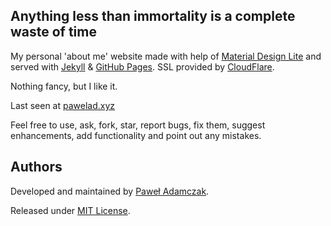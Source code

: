 ## Anything less than immortality is a complete waste of time
My personal 'about me' website made with help of [Material Design Lite][mdl]
and served with [Jekyll][jekyll] & [GitHub Pages][ghp]. SSL provided by 
[CloudFlare][cloudflare].

Nothing fancy, but I like it.

Last seen at [pawelad.xyz](https://pawelad.xyz/)

Feel free to use, ask, fork, star, report bugs, fix them, suggest enhancements,
add functionality and point out any mistakes.

## Authors
Developed and maintained by [Paweł Adamczak][github pawelad].

Released under [MIT License][license].


[cloudflare]: https://www.cloudflare.com/
[ghp]: https://pages.github.com/
[github pawelad]: https://github.com/pawelad
[jekyll]: https://jekyllrb.com/
[license]: https://github.com/pawelad/pawelad.github.io/blob/master/LICENSE
[mdl]: https://www.getmdl.io/

